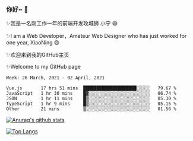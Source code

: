 ### 你好~  👋

✨我是一名刚工作一年的前端开发攻城狮 小宁 😄

✨I am a Web Developer，Amateur Web Designer who has just worked for one year, XiaoNing 😄

✨欢迎来到我的GitHub主页

✨Welcome to my GitHub page
<!--
**7148505/7148505** is a ✨ _special_ ✨ repository because its `README.md` (this file) appears on your GitHub profile.

Here are some ideas to get you started:

- 🔭 I’m currently working on ...
- 🌱 I’m currently learning ...
- 👯 I’m looking to collaborate on ...
- 🤔 I’m looking for help with ...
- 💬 Ask me about ...
- 📫 How to reach me: ...
- 😄 Pronouns: ...
- ⚡ Fun fact: ...
-->

<!--START_SECTION:waka-->
```text
Week: 26 March, 2021 - 02 April, 2021

Vue.js       17 hrs 51 mins  ████████████████████░░░░░   79.67 % 
JavaScript   1 hr 30 mins    █▓░░░░░░░░░░░░░░░░░░░░░░░   06.74 % 
JSON         1 hr 11 mins    █▒░░░░░░░░░░░░░░░░░░░░░░░   05.30 % 
TypeScript   1 hr 9 mins     █▒░░░░░░░░░░░░░░░░░░░░░░░   05.15 % 
Other        21 mins         ▒░░░░░░░░░░░░░░░░░░░░░░░░   01.56 % 
```
<!--END_SECTION:waka-->

[![Anurag's github stats](https://github-readme-stats.vercel.app/api?username=littleCareless)](https://github.com/anuraghazra/github-readme-stats)

[![Top Langs](https://github-readme-stats.vercel.app/api/top-langs/?username=littleCareless&layout=compact)](https://github.com/anuraghazra/github-readme-stats)
